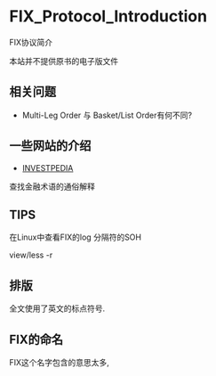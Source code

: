 # FIX_Protocol_Introduction
FIX协议简介

本站并不提供原书的电子版文件

## 相关问题

- Multi-Leg Order 与 Basket/List Order有何不同?

## 一些网站的介绍

- [INVESTPEDIA](https://www.investopedia.com/)

查找金融术语的通俗解释

## TIPS

在Linux中查看FIX的log
分隔符的SOH

view/less -r

## 排版

全文使用了英文的标点符号.

## FIX的命名

FIX这个名字包含的意思太多, 
